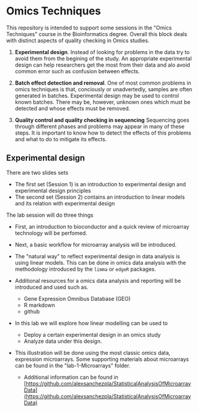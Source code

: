 # Omics Techniques

This repository is intended to support some sessions in the "Omics Techniques" course in the Bioinformatics degree. Overall this block deals with distinct aspects of quality checking in Omics studies.  

1. **Experimental design**. Instead of looking for problems in the data try to avoid them from the begining of the study. An appropriate experimental design can help researchers get the most from their data and alo avoid common error such as confusion between effects.

2. **Batch effect detection and removal**. One of most common problems in omics techniques is that, conciously or unadvertedly, samples are often generated in batches. Experimental design may be used to control known batches. There may be, however,  unknown ones which must be detected and whose effects must be removed.

3. **Quality control and quality checking in sequencing** Sequencing goes through different  phases and problems may appear in many of these steps. It is important to know how to detect the effects of this problems and what to do to mitigate its effects.

## Experimental design

There are two slides sets

- The first set (Session 1) is an introduction to experimental design and experimental design principles
- The second set (Session 2) contains an introduction to linear models and its relation with experimental design

The lab session will do three things

- First, an introduction to bioconductor and a quick review of microarray technology will be perfomed.
- Next, a basic workflow for microarray analysis will be introduced.
- The "natural way" to reflect experimental design in data analysis is using linear models. This can be done in omics data analysis with the methodology introduced by the `limma` or `edgeR` packages.
- Additional resources for a omics data analysis and reporting will be introduced and used such as.
	-  Gene Expression Omnibus Database (GEO)
	-  R markdown
	-  github
	
- In this lab we will explore how linear modelling can be used to

	- Deploy a certain experimental design in an omics study
	- Analyze data under this design.
	
- This illustration will be done using the most classic omics data, expression microarrays. Some supporting materials about microarrays 
can be found in the "lab-1-Microarrays" folder.

	- Additional information can be found in [https://github.com/alexsanchezpla/StatisticalAnalysisOfMicroarrayData](https://github.com/alexsanchezpla/StatisticalAnalysisOfMicroarrayData)


		
		

